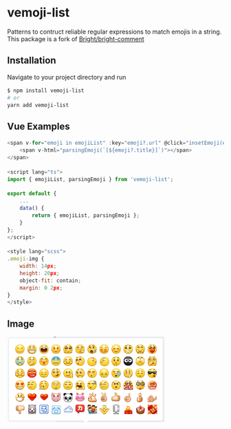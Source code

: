 # vemoji-list

Patterns to contruct reliable regular expressions to match emojis in a string.
This package is a fork of [Bright/bright-comment](https://gitee.com/bright-boy/bright-comment)

## Installation

Navigate to your project directory and run

```sh
$ npm install vemoji-list
# or
yarn add vemoji-list
```

## Vue Examples

```js
<span v-for="emoji in emojiList" :key="emoji?.url" @click="insetEmoji(emoji?.title)">
    <span v-html="parsingEmoji(`[${emoji?.title}]`)"></span>
</span>

<script lang="ts">
import { emojiList, parsingEmoji } from 'vemoji-list';

export default {
    ...
    data() {
        return { emojiList, parsingEmoji };
    }
};
</script>

<style lang="scss">
.emoji-img {
    width: 14px;
    height: 20px;
    object-fit: contain;
    margin: 0 2px;
}
</style>
```

## Image

![image](https://github.com/wuxiangqi/vemoji-list/blob/main/lib/img/emojis.png)